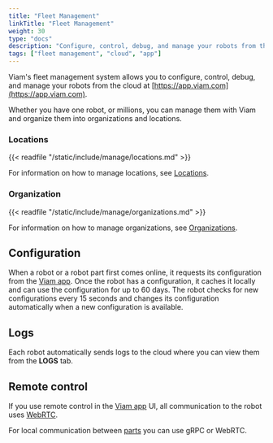 ```yaml
---
title: "Fleet Management"
linkTitle: "Fleet Management"
weight: 30
type: "docs"
description: "Configure, control, debug, and manage your robots from the cloud at app.viam.com."
tags: ["fleet management", "cloud", "app"]
---
```


Viam's fleet management system allows you to configure, control, debug, and manage your robots from the cloud at [https://app.viam.com](https://app.viam.com).

<!-- Once you create an account, you can configure your first robot, connect your robot to the cloud, see the logs, control it, update the configuration, and then start bringing your robot to life.

All communication happens securely over HTTPS using secret tokens that are in the robot's configuration. -->

Whether you have one robot, or millions, you can manage them with Viam and organize them into organizations and locations.

### Locations

{{< readfile "/static/include/manage/locations.md" >}}

For information on how to manage locations, see [Locations](locations).

<!-- IMAGE -->

### Organization

{{< readfile "/static/include/manage/organizations.md" >}}

For information on how to manage organizations, see [Organizations](organizations).

<!-- IMAGE -->

## Configuration

When a robot or a robot part first comes online, it requests its configuration from the [Viam app](https://app.viam.com).
Once the robot has a configuration, it caches it locally and can use the configuration for up to 60 days.
The robot checks for new configurations every 15 seconds and changes its configuration automatically when a new configuration is available.

## Logs

Each robot automatically sends logs to the cloud where you can view them from the **LOGS** tab.

## Remote control

If you use remote control in the [Viam app](https://app.viam.com) UI, all communication to the robot uses [WebRTC](https://pkg.go.dev/go.viam.com/utils@v0.0.3/rpc#hdr-Connection).

For local communication between [parts](../parts-and-remotes) you can use gRPC or WebRTC.
